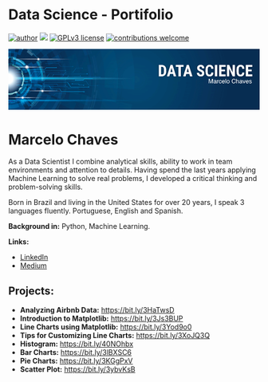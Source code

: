 # Data Science - Portifolio
[![author](https://img.shields.io/badge/author-MarceloChaves-red.svg)](https://www.linkedin.com/in/marcelo-chaves-9a5920261/) [![](https://img.shields.io/badge/python-3.7+-blue.svg)](https://www.python.org/downloads/release/python-365/) [![GPLv3 license](https://img.shields.io/badge/License-GPLv3-blue.svg)](http://perso.crans.org/besson/LICENSE.html) [![contributions welcome](https://img.shields.io/badge/contributions-welcome-brightgreen.svg?style=flat)](https://github.com/rafaelnduarte/portfolio/issues)

<p align="center">
  <img src="banner.png" >
</p>

# Marcelo Chaves

As a Data Scientist I combine analytical skills, ability to work in team environments and attention to details. Having spend the last years applying Machine Learning to solve real problems, I developed a critical thinking and problem-solving skills.

Born in Brazil and living in the United States for over 20 years, I speak 3 languages fluently. Portuguese, English and Spanish.

**Background in:** Python, Machine Learning.

**Links:**
* [LinkedIn](https://www.linkedin.com/in/marcelo-chaves-9a5920261/)
* [Medium](https://medium.com/@marcelochavesoficial)


## Projects:

* **Analyzing Airbnb Data:** https://bit.ly/3HaTwsD
* **Introduction to Matplotlib:** https://bit.ly/3Js3BUP
* **Line Charts using Matplotlib:** https://bit.ly/3Yod9o0
* **Tips for Customizing Line Charts:** https://bit.ly/3XoJQ3Q
* **Histogram:** https://bit.ly/40NOhbx
* **Bar Charts:** https://bit.ly/3lBXSC6
* **Pie Charts:** https://bit.ly/3KGgPxV
* **Scatter Plot:** https://bit.ly/3ybvKsB
